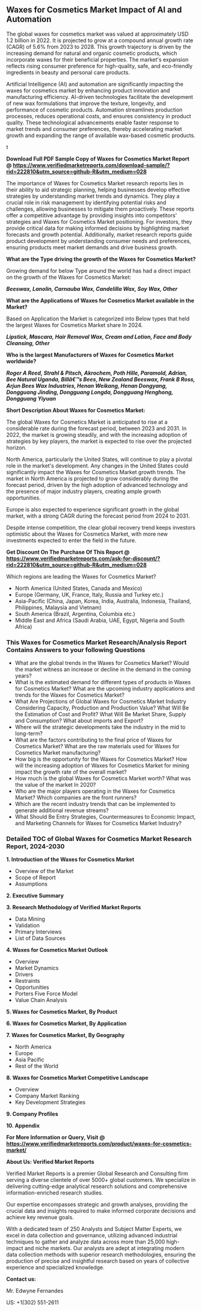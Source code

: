 <h2>Waxes for Cosmetics Market Impact of AI and Automation</h2><p>The global waxes for cosmetics market was valued at approximately USD 1.2 billion in 2022. It is projected to grow at a compound annual growth rate (CAGR) of 5.6% from 2023 to 2028. This growth trajectory is driven by the increasing demand for natural and organic cosmetic products, which incorporate waxes for their beneficial properties. The market's expansion reflects rising consumer preference for high-quality, safe, and eco-friendly ingredients in beauty and personal care products.</p><p>Artificial Intelligence (AI) and automation are significantly impacting the waxes for cosmetics market by enhancing product innovation and manufacturing efficiency. AI-driven technologies facilitate the development of new wax formulations that improve the texture, longevity, and performance of cosmetic products. Automation streamlines production processes, reduces operational costs, and ensures consistency in product quality. These technological advancements enable faster response to market trends and consumer preferences, thereby accelerating market growth and expanding the range of available wax-based cosmetic products.</p>t</p><p id="" class=""><strong>Download Full PDF Sample Copy of Waxes for Cosmetics Market Report @ <a href="https://www.verifiedmarketreports.com/download-sample/?rid=222810&utm_source=github-R&utm_medium=028" target="_blank">https://www.verifiedmarketreports.com/download-sample/?rid=222810&utm_source=github-R&utm_medium=028</a></strong></p><p>The importance of&nbsp;Waxes for Cosmetics Market research reports lies in their ability to aid strategic planning, helping businesses develop effective strategies by understanding market trends and dynamics. They play a crucial role in risk management by identifying potential risks and challenges, allowing businesses to mitigate them proactively. These reports offer a competitive advantage by providing insights into competitors' strategies and Waxes for Cosmetics Market positioning. For investors, they provide critical data for making informed decisions by highlighting market forecasts and growth potential. Additionally, market research reports guide product development by understanding consumer needs and preferences, ensuring products meet market demands and drive business growth.</p><p><strong>What are the&nbsp;Type driving the growth of the Waxes for Cosmetics Market?</strong></p><p id="" class="">Growing demand for below Type around the world has had a direct impact on the growth of the Waxes for Cosmetics Market:</p><em><strong>Beeswax, Lanolin, Carnauba Wax, Candelilla Wax, Soy Wax, Other</strong></em></p><strong>What are the&nbsp;Applications&nbsp;of Waxes for Cosmetics Market available in the Market?</strong></p><p id="" class="">Based on Application the Market is categorized into Below types that held the largest Waxes for Cosmetics Market share In 2024.</p><em><strong>Lipstick, Mascara, Hair Removal Wax, Cream and Lotion, Face and Body Cleansing, Other</strong></em></p><strong>Who is the largest Manufacturers of Waxes for Cosmetics Market worldwide?</strong></p><p><em><strong>Roger A Reed, Strahl & Pitsch, Akrochem, Poth Hille, Paramold, Adrian, Bee Natural Uganda, Billâ€™s Bees, New Zealand Beeswax, Frank B Ross, Arjun Bees Wax Industries, Henan Weikang, Henan Dongyang, Dongguang Jinding, Dongguang Longda, Dongguang Henghong, Dongguang Yiyuan</strong></em></p><p id="" class=""><strong>Short Description About Waxes for Cosmetics Market:</strong></p><p>The global Waxes for Cosmetics Market is anticipated to rise at a considerable rate during the forecast period, between 2023 and 2031. In 2022, the market is growing steadily, and with the increasing adoption of strategies by key players, the market is expected to rise over the projected horizon.</p><p>North America, particularly the United States, will continue to play a pivotal role in the market's development. Any changes in the United States could significantly impact the Waxes for Cosmetics Market growth trends. The market in North America is projected to grow considerably during the forecast period, driven by the high adoption of advanced technology and the presence of major industry players, creating ample growth opportunities.</p><p>Europe is also expected to experience significant growth in the global market, with a strong CAGR during the forecast period from 2024 to 2031.</p><p>Despite intense competition, the clear global recovery trend keeps investors optimistic about the Waxes for Cosmetics Market, with more new investments expected to enter the field in the future.</p><p id="" class=""><strong>Get Discount On The Purchase Of This Report @ <a href="https://www.verifiedmarketreports.com/ask-for-discount/?rid=222810&utm_source=github-R&utm_medium=028" target="_blank">https://www.verifiedmarketreports.com/ask-for-discount/?rid=222810&utm_source=github-R&utm_medium=028</a></strong></p>Which regions are leading the Waxes for Cosmetics Market?</p><ul><li>North America (United States, Canada and Mexico)</li><li>Europe (Germany, UK, France, Italy, Russia and Turkey etc.)</li><li>Asia-Pacific (China, Japan, Korea, India, Australia, Indonesia, Thailand, Philippines, Malaysia and Vietnam)</li><li>South America (Brazil, Argentina, Columbia etc.)</li><li>Middle East and Africa (Saudi Arabia, UAE, Egypt, Nigeria and South Africa)</li></ul><h3 id="" class="">This Waxes for Cosmetics Market Research/Analysis Report Contains Answers to your following Questions</h3><ul><li>What are the global trends in the Waxes for Cosmetics Market? Would the market witness an increase or decline in the demand in the coming years?</li><li>What is the estimated demand for different types of products in Waxes for Cosmetics Market? What are the upcoming industry applications and trends for the Waxes for Cosmetics Market?</li><li>What Are Projections of Global Waxes for Cosmetics Market Industry Considering Capacity, Production and Production Value? What Will Be the Estimation of Cost and Profit? What Will Be Market Share, Supply and Consumption? What about imports and Export?</li><li>Where will the strategic developments take the industry in the mid to long-term?</li><li>What are the factors contributing to the final price of Waxes for Cosmetics Market? What are the raw materials used for Waxes for Cosmetics Market manufacturing?</li><li>How big is the opportunity for the Waxes for Cosmetics Market? How will the increasing adoption of Waxes for Cosmetics Market for mining impact the growth rate of the overall market?</li><li>How much is the global Waxes for Cosmetics Market worth? What was the value of the market In 2020?</li><li>Who are the major players operating in the Waxes for Cosmetics Market? Which companies are the front runners?</li><li>Which are the recent industry trends that can be implemented to generate additional revenue streams?</li><li>What Should Be Entry Strategies, Countermeasures to Economic Impact, and Marketing Channels for Waxes for Cosmetics Market Industry?</li></ul><h3 id="" class="">Detailed TOC of Global Waxes for Cosmetics Market Research Report, 2024-2030</h3><p id="" class=""><strong>1. Introduction of the Waxes for Cosmetics Market</strong></p><ul><li>Overview of the Market</li><li>Scope of Report</li><li>Assumptions</li></ul><p id="" class=""><strong>2. Executive Summary</strong></p><p id="" class=""><strong>3. Research Methodology of Verified Market Reports</strong></p><ul><li>Data Mining</li><li>Validation</li><li>Primary Interviews</li><li>List of Data Sources</li></ul><p id="" class=""><strong>4. Waxes for Cosmetics Market Outlook</strong></p><ul><li>Overview</li><li>Market Dynamics</li><li>Drivers</li><li>Restraints</li><li>Opportunities</li><li>Porters Five Force Model</li><li>Value Chain Analysis</li></ul><p id="" class=""><strong>5. Waxes for Cosmetics Market, By Product</strong></p><p id="" class=""><strong>6. Waxes for Cosmetics Market, By Application</strong></p><p id="" class=""><strong>7. Waxes for Cosmetics Market, By Geography</strong></p><ul><li>North America</li><li>Europe</li><li>Asia Pacific</li><li>Rest of the World</li></ul><p id="" class=""><strong>8. Waxes for Cosmetics Market Competitive Landscape</strong></p><ul><li>Overview</li><li>Company Market Ranking</li><li>Key Development Strategies</li></ul><p id="" class=""><strong>9. Company Profiles</strong></p><p id="" class=""><strong>10. Appendix</strong></p><p id="" class=""><strong>For More Information or Query, Visit @ <a href="https://www.verifiedmarketreports.com/product/waxes-for-cosmetics-market/" target="_blank">https://www.verifiedmarketreports.com/product/waxes-for-cosmetics-market/</a></strong></p><p id="" class=""><strong>About Us: Verified Market Reports</strong></p><p id="" class="">Verified Market Reports is a premier Global Research and Consulting firm serving a diverse clientele of over 5000+ global customers. We specialize in delivering cutting-edge analytical research solutions and comprehensive information-enriched research studies.</p><p id="" class="">Our expertise encompasses strategic and growth analyses, providing the crucial data and insights required to make informed corporate decisions and achieve key revenue goals.</p><p id="" class="">With a dedicated team of 250 Analysts and Subject Matter Experts, we excel in data collection and governance, utilizing advanced industrial techniques to gather and analyze data across more than 25,000 high-impact and niche markets. Our analysts are adept at integrating modern data collection methods with superior research methodologies, ensuring the production of precise and insightful research based on years of collective experience and specialized knowledge.</p><p id="" class=""><strong>Contact us:</strong></p><p id="" class="">Mr. Edwyne Fernandes</p><p id="" class="">US: +1(302) 551-2611</p>